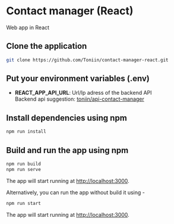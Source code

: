 # Contact manager (React)
Web app in React

## Clone the application

```bash
git clone https://github.com/Toniin/contact-manager-react.git
```

## Put your environment variables (.env)

- **REACT_APP_API_URL**: Url/Ip adress of the backend API \
  Backend api suggestion: <a href="https://hub.docker.com/r/toniin/api-contact-manager" target="_blank">toniin/api-contact-manager</a>

## Install dependencies using npm

```bash
npm run install
```

## Build and run the app using npm

```bash
npm run build
npm run serve
```
The app will start running at <http://localhost:3000>.

Alternatively, you can run the app without build it using -

```bash
npm run start
```
The app will start running at <http://localhost:3000>.
